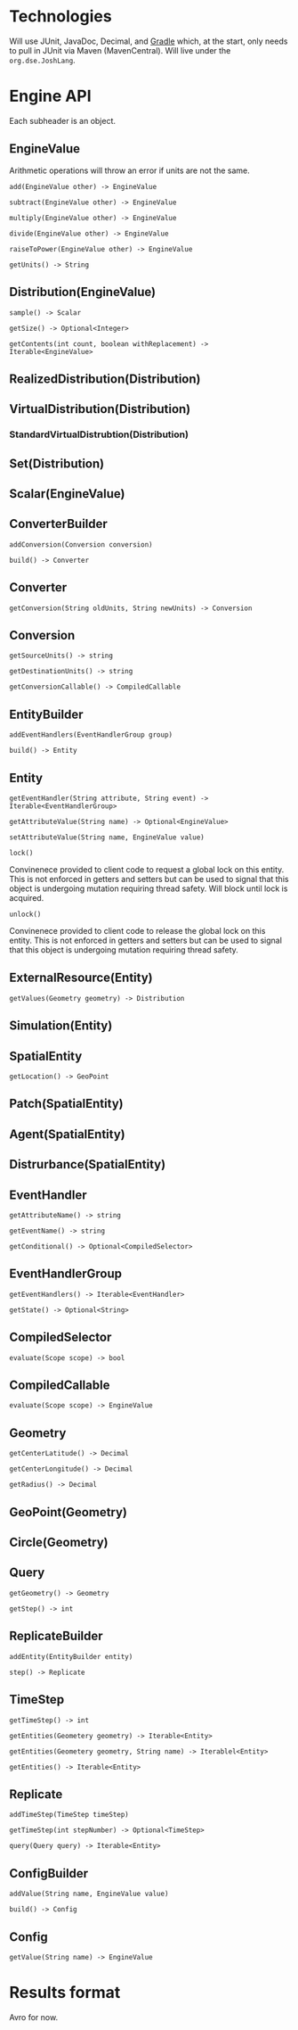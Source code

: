 # Technologies

Will use JUnit, JavaDoc, Decimal, and [Gradle](https://github.com/junit-team/junit5-samples/blob/r5.12.0/junit5-jupiter-starter-gradle/build.gradle) which, at the start, only needs to pull in JUnit via Maven (MavenCentral). Will live under the `org.dse.JoshLang`.

# Engine API
Each subheader is an object.

## EngineValue

Arithmetic operations will throw an error if units are not the same.

`add(EngineValue other) -> EngineValue`

`subtract(EngineValue other) -> EngineValue`

`multiply(EngineValue other) -> EngineValue`

`divide(EngineValue other) -> EngineValue`

`raiseToPower(EngineValue other) -> EngineValue`

`getUnits() -> String`

## Distribution(EngineValue)

`sample() -> Scalar`

`getSize() -> Optional<Integer>`

`getContents(int count, boolean withReplacement) -> Iterable<EngineValue>`

## RealizedDistribution(Distribution)

## VirtualDistribution(Distribution)

### StandardVirtualDistrubtion(Distribution)

## Set(Distribution)

## Scalar(EngineValue)

## ConverterBuilder

`addConversion(Conversion conversion)`

`build() -> Converter`

## Converter

`getConversion(String oldUnits, String newUnits) -> Conversion`

## Conversion

`getSourceUnits() -> string`

`getDestinationUnits() -> string`

`getConversionCallable() -> CompiledCallable`

## EntityBuilder

`addEventHandlers(EventHandlerGroup group)`

`build() -> Entity`

## Entity

`getEventHandler(String attribute, String event) -> Iterable<EventHandlerGroup>`

`getAttributeValue(String name) -> Optional<EngineValue>`

`setAttributeValue(String name, EngineValue value)`

`lock()`

Convinenece provided to client code to request a global lock on this entity. This is not enforced in getters and setters but can be used to signal that this object is undergoing mutation requiring thread safety. Will block until lock is acquired.

`unlock()`

Convinenece provided to client code to release the global lock on this entity. This is not enforced in getters and setters but can be used to signal that this object is undergoing mutation requiring thread safety.

## ExternalResource(Entity)

`getValues(Geometry geometry) -> Distribution`

## Simulation(Entity)

## SpatialEntity

`getLocation() -> GeoPoint`

## Patch(SpatialEntity)

## Agent(SpatialEntity)

## Distrurbance(SpatialEntity)

## EventHandler

`getAttributeName() -> string`

`getEventName() -> string`

`getConditional() -> Optional<CompiledSelector>`

## EventHandlerGroup

`getEventHandlers() -> Iterable<EventHandler>`

`getState() -> Optional<String>`

## CompiledSelector

`evaluate(Scope scope) -> bool`

## CompiledCallable

`evaluate(Scope scope) -> EngineValue`

## Geometry

`getCenterLatitude() -> Decimal`

`getCenterLongitude() -> Decimal`

`getRadius() -> Decimal`

## GeoPoint(Geometry)

## Circle(Geometry)

## Query

`getGeometry() -> Geometry`

`getStep() -> int`

## ReplicateBuilder

`addEntity(EntityBuilder entity)`

`step() -> Replicate`

## TimeStep

`getTimeStep() -> int`

`getEntities(Geometery geometry) -> Iterable<Entity>`

`getEntities(Geometery geometry, String name) -> Iterablel<Entity>`

`getEntities() -> Iterable<Entity>`

## Replicate

`addTimeStep(TimeStep timeStep)`

`getTimeStep(int stepNumber) -> Optional<TimeStep>`

`query(Query query) -> Iterable<Entity>`

## ConfigBuilder

`addValue(String name, EngineValue value)`

`build() -> Config`

## Config

`getValue(String name) -> EngineValue`


# Results format

Avro for now.
